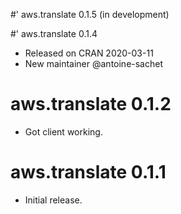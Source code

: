 #' aws.translate 0.1.5 (in development)

#' aws.translate 0.1.4

* Released on CRAN 2020-03-11
* New maintainer @antoine-sachet

# aws.translate 0.1.2

* Got client working.

# aws.translate 0.1.1

* Initial release.
